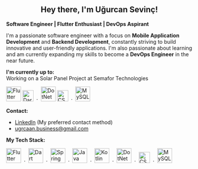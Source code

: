 <h2 align="center"> Hey there, I'm Uğurcan Sevinç!</h2>

**Software Engineer | Flutter Enthusiast | DevOps Aspirant**

I'm a passionate software engineer with a focus on **Mobile Application Development** and **Backend Development**, constantly striving to build innovative and user-friendly applications. I'm also passionate about learning and am currently expanding my skills to become a **DevOps Engineer** in the near future.

**I'm currently up to:** </br>
Working on a Solar Panel Project at Semafor Technologies

<p align="left">
  <a href="https://flutter.dev/" target="_blank"><img src="https://github.com/ugurcan-sevinc/ugurcan-sevinc/assets/69902076/3b08a1e3-ce16-4beb-b2b5-95b2b2b97798" alt="Flutter" title="Flutter" width="40" height="40" /></a>
  <a href="https://dart.dev/" target="_blank"><img src="https://github.com/ugurcan-sevinc/ugurcan-sevinc/assets/69902076/e9e4e00e-633f-4776-ab9a-d078610a0328" alt="Dart" title="Dart" width="30" height="30" /></a>
  &nbsp;&middot;&nbsp;
  <a href="https://dotnet.microsoft.com/en-us/apps/aspnet" target="_blank"><img src="https://github.com/ugurcan-sevinc/ugurcan-sevinc/assets/69902076/19758f36-6b53-41cc-a8d4-bca6b81e9049" alt="DotNet" title="DotNet" width="40" height="40" /></a>
  <a href="https://learn.microsoft.com/en-us/dotnet/csharp/" target="_blank"><img src="https://github.com/ugurcan-sevinc/ugurcan-sevinc/assets/69902076/24345772-741d-451c-9ad5-cb9506687c52" alt="CSharp" title="CSharp" width="30" height="30" /></a>
  &nbsp;&middot;&nbsp;
  <a href="https://www.mysql.com/" target="_blank"><img src="https://github.com/ugurcan-sevinc/ugurcan-sevinc/assets/69902076/182f1b90-90ba-42f2-a06d-4a6055af5514" alt="MySQL" title="MySQL" width="40" height="40" /></a>
</p>

**Contact:**

*  [LinkedIn](https://linkedin.com/in/ugrcaan) (My preferred contact method)
*  ugrcaan.business@gmail.com

**My Tech Stack:**

<p align="left">
  <a href="https://flutter.dev/" target="_blank"><img src="https://github.com/ugurcan-sevinc/ugurcan-sevinc/assets/69902076/3b08a1e3-ce16-4beb-b2b5-95b2b2b97798" alt="Flutter" title="Flutter" width="40" height="40" /></a>
  &nbsp;&middot;&nbsp;
  <a href="https://dart.dev/" target="_blank"><img src="https://github.com/ugurcan-sevinc/ugurcan-sevinc/assets/69902076/e9e4e00e-633f-4776-ab9a-d078610a0328" alt="Dart" title="Dart" width="40" height="40" /></a>
  &nbsp;&middot;&nbsp;
  <a href="https://spring.io/" target="_blank"><img src="https://github.com/ugurcan-sevinc/ugurcan-sevinc/assets/69902076/024ba102-c565-4d81-b42f-149718a78879" alt="Spring" title="Spring" width="40" height="40" /></a>
  &nbsp;&middot;&nbsp;
  <a href="https://www.java.com/" target="_blank"><img src="https://github.com/ugurcan-sevinc/ugurcan-sevinc/assets/69902076/69bcb80c-94a9-4004-9da7-514939d56bd9" alt="Java" title="Java" width="40" height="40" /></a>
  &nbsp;&middot;&nbsp;
  <a href="https://kotlinlang.org/" target="_blank"><img src="https://github.com/ugurcan-sevinc/ugurcan-sevinc/assets/69902076/4c306c7b-7d7b-44e7-a2e8-763e08fc49d0" alt="Kotlin" title="Kotlin" width="40" height="40" /></a>
  &nbsp;&middot;&nbsp;
  <a href="https://dotnet.microsoft.com/en-us/apps/aspnet" target="_blank"><img src="https://github.com/ugurcan-sevinc/ugurcan-sevinc/assets/69902076/19758f36-6b53-41cc-a8d4-bca6b81e9049" alt="DotNet" title="DotNet" width="40" height="40" /></a>
  &nbsp;&middot;&nbsp;
  <a href="https://learn.microsoft.com/en-us/dotnet/csharp/" target="_blank"><img src="https://github.com/ugurcan-sevinc/ugurcan-sevinc/assets/69902076/24345772-741d-451c-9ad5-cb9506687c52" alt="CSharp" title="CSharp" width="30" height="30" /></a>
  &nbsp;&middot;&nbsp;
  <a href="https://www.mysql.com/" target="_blank"><img src="https://github.com/ugurcan-sevinc/ugurcan-sevinc/assets/69902076/182f1b90-90ba-42f2-a06d-4a6055af5514" alt="MySQL" title="MySQL" width="40" height="40" /></a>

</p>


<!--
**My Projects:**

*  [News Application](https://github.com/ugurcan-sevinc/ProjectNews)
*  [Todo Application](https://github.com/ugurcan-sevinc/OneTaskMan)
*  [Scooter Renting Application Demo](https://github.com/ugurcan-sevinc/ProjectSFinal)
*  [QReader](https://github.com/ugurcan-sevinc/QReader)
*  [Calculator](https://github.com/ugurcan-sevinc/Calculator)
*  [Sentiment-Analysis (iOS)](https://github.com/ugurcan-sevinc/Sentiment-Analysis)
*  [Learning API](https://github.com/ugurcan-sevinc/LearningAPI)
-->

